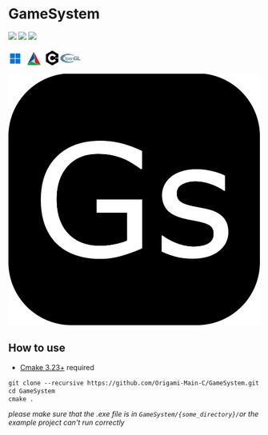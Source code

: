 # GameSystem

![](https://img.shields.io/badge/Language-C%2B%2B-blue)
![](https://img.shields.io/badge/Platform-Windows-%23239370DB)
![](https://img.shields.io/badge/License-MIT-%09%237B68EE)

<img src="./readme/windows.png" width = "27" /><img src="./readme/CMake.png" width = "48" /><img src="./readme/c++.png" width = "25" /> <img src="./readme/opengl.png" width = "40" />

![](./readme/icon.png)

## How to use

- [Cmake 3.23+](https://cmake.org/download/) required

```
git clone --recursive https://github.com/Origami-Main-C/GameSystem.git
cd GameSystem
cmake .
```
*please make sure that the .exe file is in `GameSystem/{some_directory}/`or the example project can't run correctly*

